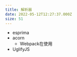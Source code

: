 ```yaml
---
title: 解析器
date: 2022-05-12T12:27:37.000Z
size: 51
---
```

- esprima
- acorn
  - Webpack在使用
- UglifyJS

